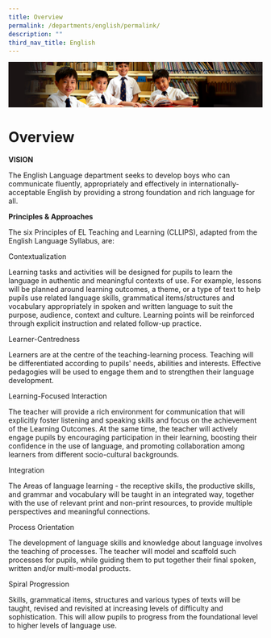 ```yaml
---
title: Overview
permalink: /departments/english/permalink/
description: ""
third_nav_title: English
---
```

![](/images/Sub-banner1.jpg)

Overview
========

**VISION** 

The English Language department seeks to develop boys who can communicate fluently, appropriately and effectively in internationally-acceptable English by providing a strong foundation and rich language for all.

**Principles & Approaches**

The six Principles of EL Teaching and Learning (CLLIPS), adapted from the English Language Syllabus, are:

Contextualization 

Learning tasks and activities will be designed for pupils to learn the language in authentic and meaningful contexts of use. For example, lessons will be planned around learning outcomes, a theme, or a type of text to help pupils use related language skills, grammatical items/structures and vocabulary appropriately in spoken and written language to suit the purpose, audience, context and culture. Learning points will be reinforced through explicit instruction and related follow-up practice.

Learner-Centredness

Learners are at the centre of the teaching-learning process. Teaching will be differentiated according to pupils' needs, abilities and interests. Effective pedagogies will be used to engage them and to strengthen their language development.

Learning-Focused Interaction

The teacher will provide a rich environment for communication that will explicitly foster listening and speaking skills and focus on the achievement of the Learning Outcomes. At the same time, the teacher will actively engage pupils by encouraging participation in their learning, boosting their confidence in the use of language, and promoting collaboration among learners from different socio-cultural backgrounds.

Integration

The Areas of language learning - the receptive skills, the productive skills, and grammar and vocabulary will be taught in an integrated way, together with the use of relevant print and non-print resources, to provide multiple perspectives and meaningful connections. 

Process Orientation

The development of language skills and knowledge about language involves the teaching of processes. The teacher will model and scaffold such processes for pupils, while guiding them to put together their final spoken, written and/or multi-modal products. 

Spiral Progression

Skills, grammatical items, structures and various types of texts will be taught, revised and revisited at increasing levels of difficulty and sophistication. This will allow pupils to progress from the foundational level to higher levels of language use.